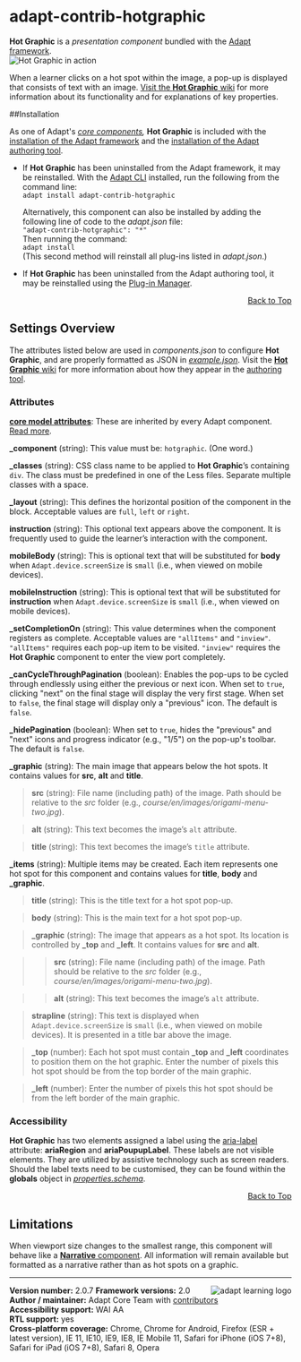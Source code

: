 # adapt-contrib-hotgraphic  

**Hot Graphic** is a *presentation component* bundled with the [Adapt framework](https://github.com/adaptlearning/adapt_framework).  
<img src="https://github.com/adaptlearning/documentation/blob/master/04_wiki_assets/plug-ins/images/hotgraphic01.gif" alt="Hot Graphic in action">  

When a learner clicks on a hot spot within the image, a pop-up is displayed that consists of text with an image. [Visit the **Hot Graphic** wiki](https://github.com/adaptlearning/adapt-contrib-hotgraphic/wiki) for more information about its functionality and for explanations of key properties. 


##Installation

As one of Adapt's *[core components](https://github.com/adaptlearning/adapt_framework/wiki/Core-Plug-ins-in-the-Adapt-Learning-Framework#components),* **Hot Graphic** is included with the [installation of the Adapt framework](https://github.com/adaptlearning/adapt_framework/wiki/Manual-installation-of-the-Adapt-framework#installation) and the [installation of the Adapt authoring tool](https://github.com/adaptlearning/adapt_authoring/wiki/Installing-Adapt-Origin).

* If **Hot Graphic** has been uninstalled from the Adapt framework, it may be reinstalled.
With the [Adapt CLI](https://github.com/adaptlearning/adapt-cli) installed, run the following from the command line:  
`adapt install adapt-contrib-hotgraphic`

    Alternatively, this component can also be installed by adding the following line of code to the *adapt.json* file:  
    `"adapt-contrib-hotgraphic": "*"`  
    Then running the command:  
    `adapt install`  
    (This second method will reinstall all plug-ins listed in *adapt.json*.)  

* If **Hot Graphic** has been uninstalled from the Adapt authoring tool, it may be reinstalled using the [Plug-in Manager](https://github.com/adaptlearning/adapt_authoring/wiki/Plugin-Manager).  
<div float align=right><a href="#top">Back to Top</a></div>

## Settings Overview

The attributes listed below are used in *components.json* to configure **Hot Graphic**, and are properly formatted as JSON in [*example.json*](https://github.com/adaptlearning/adapt-contrib-hotgraphic/blob/master/example.json). Visit the [**Hot Graphic** wiki](https://github.com/adaptlearning/adapt-contrib-hotgraphic/wiki) for more information about how they appear in the [authoring tool](https://github.com/adaptlearning/adapt_authoring/wiki). 

### Attributes

[**core model attributes**](https://github.com/adaptlearning/adapt_framework/wiki/Core-model-attributes): These are inherited by every Adapt component. [Read more](https://github.com/adaptlearning/adapt_framework/wiki/Core-model-attributes).

**_component** (string): This value must be: `hotgraphic`. (One word.)

**_classes** (string): CSS class name to be applied to **Hot Graphic**’s containing `div`. The class must be predefined in one of the Less files. Separate multiple classes with a space.

**_layout** (string): This defines the horizontal position of the component in the block. Acceptable values are `full`, `left` or `right`.  

**instruction** (string): This optional text appears above the component. It is frequently used to
guide the learner’s interaction with the component.  

**mobileBody** (string): This is optional text that will be substituted for **body** when `Adapt.device.screenSize` is `small` (i.e., when viewed on mobile devices).  

**mobileInstruction** (string): This is optional text that will be substituted for **instruction** when `Adapt.device.screenSize` is `small` (i.e., when viewed on mobile devices).  

**_setCompletionOn** (string): This value determines when the component registers as complete. Acceptable values are `"allItems"` and `"inview"`. `"allItems"` requires each pop-up item to be visited. `"inview"` requires the **Hot Graphic** component to enter the view port completely.  
  
**_canCycleThroughPagination** (boolean): Enables the pop-ups to be cycled through endlessly using either the previous or next icon. When set to `true`, clicking "next" on the final stage will display the very first stage. When set to `false`, the final stage will display only a "previous" icon. The default is `false`.  

**_hidePagination** (boolean): When set to `true`, hides the "previous" and "next" icons and progress indicator (e.g., "1/5") on the pop-up's toolbar. The default is `false`.  

**_graphic** (string): The main image that appears below the hot spots. It contains values for **src**, **alt** and **title**.

>**src** (string): File name (including path) of the image. Path should be relative to the *src* folder (e.g., *course/en/images/origami-menu-two.jpg*).

>**alt** (string): This text becomes the image’s `alt` attribute.

>**title** (string): This text becomes the image’s `title` attribute.  

**_items** (string): Multiple items may be created. Each item represents one hot spot for this component and contains values for **title**, **body** and **_graphic**.

>**title** (string): This is the title text for a hot spot pop-up.

>**body** (string): This is the main text for a hot spot pop-up.

>**_graphic** (string): The image that appears as a hot spot. Its location is controlled by **_top** and **_left**. It contains values for **src** and **alt**.  

>>**src** (string): File name (including path) of the image. Path should be relative to the *src* folder (e.g., *course/en/images/origami-menu-two.jpg*).

>>**alt** (string): This text becomes the image’s `alt` attribute.   

>**strapline** (string): This text is displayed when `Adapt.device.screenSize` is `small` (i.e., when viewed on mobile devices). It is presented in a title bar above the image.

>**_top** (number): Each hot spot must contain **_top** and **_left** coordinates to position them on the hot graphic. Enter the number of pixels this hot spot should be from the top border of the main graphic.

>**_left** (number): Enter the number of pixels this hot spot should be from the left border of the main graphic.  

### Accessibility
**Hot Graphic** has two elements assigned a label using the [aria-label](https://github.com/adaptlearning/adapt_framework/wiki/Aria-Labels) attribute: **ariaRegion** and **ariaPoupupLabel**. These labels are not visible elements. They are utilized by assistive technology such as screen readers. Should the label texts need to be customised, they can be found within the **globals** object in [*properties.schema*](https://github.com/adaptlearning/adapt-contrib-hotgraphic/blob/master/properties.schema).   
<div float align=right><a href="#top">Back to Top</a></div>

## Limitations
 
When viewport size changes to the smallest range, this component will behave like a [**Narrative** component](https://github.com/adaptlearning/adapt-contrib-narrative). All information will remain available but formatted as a narrative rather than as hot spots on a graphic.  


----------------------------
**Version number:**  2.0.7   <a href="https://community.adaptlearning.org/" target="_blank"><img src="https://github.com/adaptlearning/documentation/blob/master/04_wiki_assets/plug-ins/images/adapt-logo-mrgn-lft.jpg" alt="adapt learning logo" align="right"></a> 
**Framework versions:**  2.0     
**Author / maintainer:** Adapt Core Team with [contributors](https://github.com/adaptlearning/adapt-contrib-hotgraphic/graphs/contributors)  
**Accessibility support:** WAI AA   
**RTL support:** yes  
**Cross-platform coverage:** Chrome, Chrome for Android, Firefox (ESR + latest version), IE 11, IE10, IE9, IE8, IE Mobile 11, Safari for iPhone (iOS 7+8), Safari for iPad (iOS 7+8), Safari 8, Opera    
